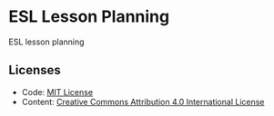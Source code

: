 # ESL Lesson Planning

ESL lesson planning

## Licenses

- Code: [MIT License](LICENSE)
- Content: [Creative Commons Attribution 4.0 International License](LICENSE-content.md)
